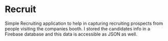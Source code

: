 # Recruit
Simple Recruiting application to help in capturing recruiting prospects from people visiting the companies booth. I stored the candidates info in a Firebase database and this data is accessible as JSON as well.
